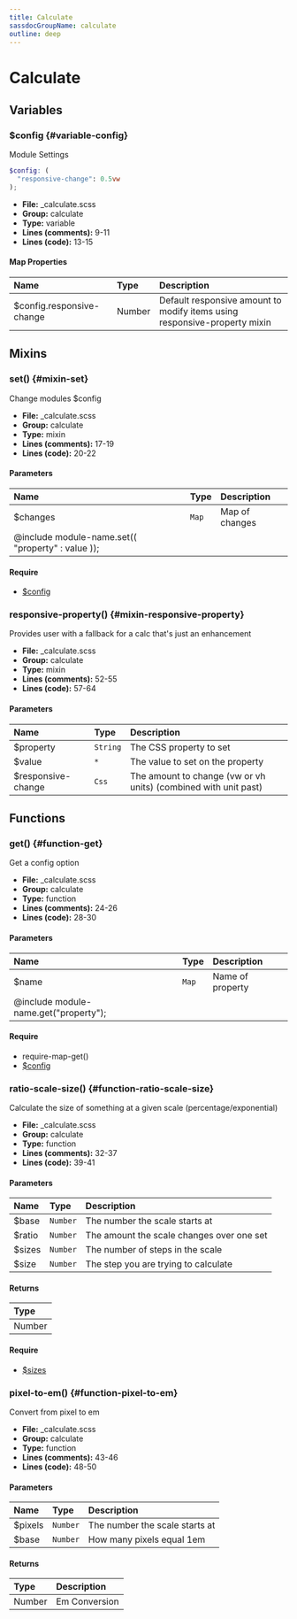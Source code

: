 ```yaml
---
title: Calculate
sassdocGroupName: calculate
outline: deep
---
```



# Calculate





## Variables




###  $config <Badge text="variable" type="tip" vertical="top" /><Badge text="Map" type="warning" vertical="top" />  {#variable-config} 

  

Module Settings
    
    

``` scss
$config: (
  "responsive-change": 0.5vw
);
```
  


<SassdocDetails summaryText="Meta Information">

- **File:** _calculate.scss
- **Group:** calculate
- **Type:** variable
- **Lines (comments):** 9-11
- **Lines (code):** 13-15

</SassdocDetails>
    
    

#### Map Properties


|Name|Type|Description|
|:--|:--|:--|
|$config.responsive-change|Number|Default responsive amount to modify items using responsive-property mixin|

    
  

## Mixins




###  set() <Badge text="mixin" type="tip" vertical="top" />  {#mixin-set} 

  

Change modules $config
    
    


<SassdocDetails summaryText="Meta Information">

- **File:** _calculate.scss
- **Group:** calculate
- **Type:** mixin
- **Lines (comments):** 17-19
- **Lines (code):** 20-22

</SassdocDetails>
    
    

#### Parameters


|Name|Type|Description|
|:--|:--|:--|
|$changes|`Map`|Map of changes
  @include module-name.set(( "property" : value ));|

    

#### Require

- [$config](/scss/core/breakpoint/#variable-config)
  


###  responsive-property() <Badge text="mixin" type="tip" vertical="top" />  {#mixin-responsive-property} 

  

Provides user with a fallback for a calc that's just an enhancement
    
    


<SassdocDetails summaryText="Meta Information">

- **File:** _calculate.scss
- **Group:** calculate
- **Type:** mixin
- **Lines (comments):** 52-55
- **Lines (code):** 57-64

</SassdocDetails>
    
    

#### Parameters


|Name|Type|Description|
|:--|:--|:--|
|$property|`String`|The CSS property to set|
|$value|`*`|The value to set on the property|
|$responsive-change|`Css`|The amount to change (vw or vh units) (combined with unit past)|

    
  

## Functions




###  get() <Badge text="function" type="tip" vertical="top" />  {#function-get} 

  

Get a config option
    
    


<SassdocDetails summaryText="Meta Information">

- **File:** _calculate.scss
- **Group:** calculate
- **Type:** function
- **Lines (comments):** 24-26
- **Lines (code):** 28-30

</SassdocDetails>
    
    

#### Parameters


|Name|Type|Description|
|:--|:--|:--|
|$name|`Map`|Name of property
  @include module-name.get("property");|

    

#### Require

- require-map-get()
- [$config](/scss/core/breakpoint/#variable-config)
  


###  ratio-scale-size() <Badge text="function" type="tip" vertical="top" />  {#function-ratio-scale-size} 

  

Calculate the size of something at a given scale (percentage/exponential)
    
    


<SassdocDetails summaryText="Meta Information">

- **File:** _calculate.scss
- **Group:** calculate
- **Type:** function
- **Lines (comments):** 32-37
- **Lines (code):** 39-41

</SassdocDetails>
    
    

#### Parameters


|Name|Type|Description|
|:--|:--|:--|
|$base|`Number`|The number the scale starts at|
|$ratio|`Number`|The amount the scale changes over one set|
|$sizes|`Number`|The number of steps in the scale|
|$size|`Number`|The step you are trying to calculate|

    

#### Returns


|Type|
|:--|
|Number|

    

#### Require

- [$sizes](/scss/core/breakpoint/#variable-sizes)
  


###  pixel-to-em() <Badge text="function" type="tip" vertical="top" />  {#function-pixel-to-em} 

  

Convert from pixel to em
    
    


<SassdocDetails summaryText="Meta Information">

- **File:** _calculate.scss
- **Group:** calculate
- **Type:** function
- **Lines (comments):** 43-46
- **Lines (code):** 48-50

</SassdocDetails>
    
    

#### Parameters


|Name|Type|Description|
|:--|:--|:--|
|$pixels|`Number`|The number the scale starts at|
|$base|`Number`|How many pixels equal 1em|

    

#### Returns


|Type|Description|
|:--|:--|
|Number|Em Conversion|

    
  


<script>

  import SassdocPreview from "@ulu/vitepress-sassdoc/lib/assets/components/SassdocPreview.vue";
  import SassdocDetails from "@ulu/vitepress-sassdoc/lib/assets/components/SassdocDetails.vue";
  const sassdocGroup = [{"groupName":"calculate","id":"variable-config","uid":"calculate-variable-config","title":"$config","groupPath":"/scss/core/calculate/","path":"/scss/core/calculate/#variable-config"},{"groupName":"calculate","id":"mixin-set","uid":"calculate-mixin-set","title":"set()","groupPath":"/scss/core/calculate/","path":"/scss/core/calculate/#mixin-set"},{"groupName":"calculate","id":"function-get","uid":"calculate-function-get","title":"get()","groupPath":"/scss/core/calculate/","path":"/scss/core/calculate/#function-get"},{"groupName":"calculate","id":"function-ratio-scale-size","uid":"calculate-function-ratio-scale-size","title":"ratio-scale-size()","groupPath":"/scss/core/calculate/","path":"/scss/core/calculate/#function-ratio-scale-size"},{"groupName":"calculate","id":"function-pixel-to-em","uid":"calculate-function-pixel-to-em","title":"pixel-to-em()","groupPath":"/scss/core/calculate/","path":"/scss/core/calculate/#function-pixel-to-em"},{"groupName":"calculate","id":"mixin-responsive-property","uid":"calculate-mixin-responsive-property","title":"responsive-property()","groupPath":"/scss/core/calculate/","path":"/scss/core/calculate/#mixin-responsive-property"}];
  export default {
    components: {
      SassdocPreview,
      SassdocDetails
    },
    provide: {
      getSassdocItem(uid) {
        return sassdocGroup.find(item => item.uid === uid);
      },
      getSassdocGroup() {
        return sassdocGroup;
      },
      sassdocPreviewOptions: JSON.parse(
        decodeURIComponent(
          `%7B%22previewStyles%22%3A%22%5Cn%20%20%20%20height%3A%2020em%3B%5Cn%20%20%20%20width%3A%20100%25%3B%5Cn%20%20%20%20border%3A%20none%3B%5Cn%20%20%20%20background-color%3A%20%23f9f9f9%3B%5Cn%20%20%20%20border-radius%3A%206px%3B%5Cn%20%20%20%20padding%3A%2012px%3B%5Cn%20%20%20%20margin%3A%201.5em%200%3B%5Cn%20%20%22%2C%22previewHead%22%3A%22%5Cn%20%20%20%20%3Ctitle%3EULU%20Example%3C%2Ftitle%3E%20%5Cn%20%20%20%20%3Cmeta%20charset%3D%5C%22utf-8%5C%22%3E%20%5Cn%20%20%20%20%3Cmeta%20name%3D%5C%22viewport%5C%22%20content%3D%5C%22width%3Ddevice-width%2C%20initial-scale%3D1%5C%22%3E%20%5Cn%20%20%20%20%3Clink%20rel%3D%5C%22stylesheet%5C%22%20href%3D%5C%22%2Ffrontend%2Fulu-frontend.min.css%5C%22%3E%5Cn%20%20%22%2C%22previewScripts%22%3A%22%5Cn%20%20%20%20%3Cscript%20src%3D%5C%22%2Ffrontend%2Fulu-frontend.min.js%5C%22%3E%3C%2Fscript%3E%5Cn%20%20%22%7D`
        )
      )
    }
  }

</script>  
  
  